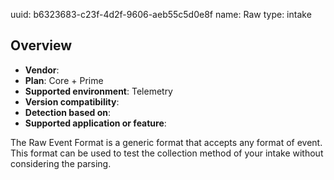 uuid: b6323683-c23f-4d2f-9606-aeb55c5d0e8f
name: Raw
type: intake

## Overview
  - **Vendor**:
- **Plan**: Core + Prime
- **Supported environment**: Telemetry
- **Version compatibility**:
- **Detection based on**:
- **Supported application or feature**:

The Raw Event Format is a generic format that accepts any format of event. This format can be used to test the collection method of your intake without considering the parsing.


